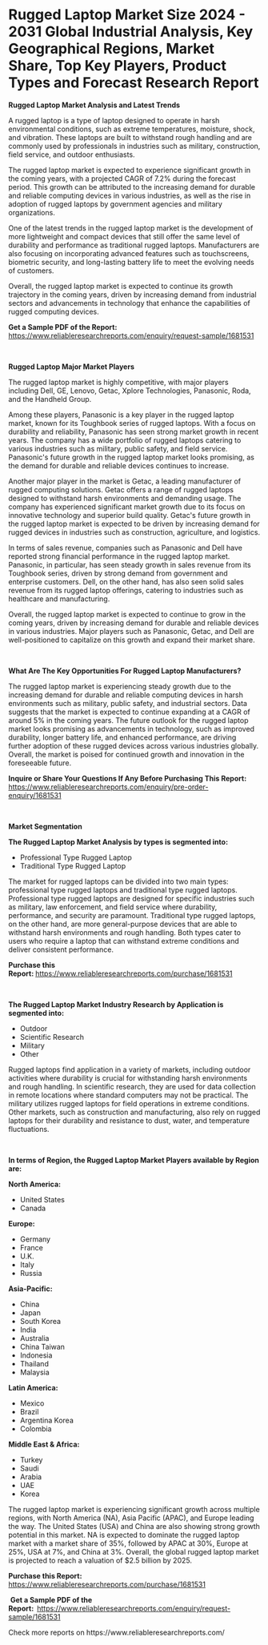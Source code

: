 <p><h1>Rugged Laptop Market Size 2024 - 2031 Global Industrial Analysis, Key Geographical Regions, Market Share, Top Key Players, Product Types and Forecast Research Report</h1></p><p><strong>Rugged Laptop Market Analysis and Latest Trends</strong></p>
<p><p>A rugged laptop is a type of laptop designed to operate in harsh environmental conditions, such as extreme temperatures, moisture, shock, and vibration. These laptops are built to withstand rough handling and are commonly used by professionals in industries such as military, construction, field service, and outdoor enthusiasts.</p><p>The rugged laptop market is expected to experience significant growth in the coming years, with a projected CAGR of 7.2% during the forecast period. This growth can be attributed to the increasing demand for durable and reliable computing devices in various industries, as well as the rise in adoption of rugged laptops by government agencies and military organizations.</p><p>One of the latest trends in the rugged laptop market is the development of more lightweight and compact devices that still offer the same level of durability and performance as traditional rugged laptops. Manufacturers are also focusing on incorporating advanced features such as touchscreens, biometric security, and long-lasting battery life to meet the evolving needs of customers.</p><p>Overall, the rugged laptop market is expected to continue its growth trajectory in the coming years, driven by increasing demand from industrial sectors and advancements in technology that enhance the capabilities of rugged computing devices.</p></p>
<p><strong>Get a Sample PDF of the Report:&nbsp;</strong> <a href="https://www.reliableresearchreports.com/enquiry/request-sample/1681531">https://www.reliableresearchreports.com/enquiry/request-sample/1681531</a></p>
<p>&nbsp;</p>
<p><strong>Rugged Laptop Major Market Players</strong></p>
<p><p>The rugged laptop market is highly competitive, with major players including Dell, GE, Lenovo, Getac, Xplore Technologies, Panasonic, Roda, and the Handheld Group. </p><p>Among these players, Panasonic is a key player in the rugged laptop market, known for its Toughbook series of rugged laptops. With a focus on durability and reliability, Panasonic has seen strong market growth in recent years. The company has a wide portfolio of rugged laptops catering to various industries such as military, public safety, and field service. Panasonic's future growth in the rugged laptop market looks promising, as the demand for durable and reliable devices continues to increase.</p><p>Another major player in the market is Getac, a leading manufacturer of rugged computing solutions. Getac offers a range of rugged laptops designed to withstand harsh environments and demanding usage. The company has experienced significant market growth due to its focus on innovative technology and superior build quality. Getac's future growth in the rugged laptop market is expected to be driven by increasing demand for rugged devices in industries such as construction, agriculture, and logistics.</p><p>In terms of sales revenue, companies such as Panasonic and Dell have reported strong financial performance in the rugged laptop market. Panasonic, in particular, has seen steady growth in sales revenue from its Toughbook series, driven by strong demand from government and enterprise customers. Dell, on the other hand, has also seen solid sales revenue from its rugged laptop offerings, catering to industries such as healthcare and manufacturing.</p><p>Overall, the rugged laptop market is expected to continue to grow in the coming years, driven by increasing demand for durable and reliable devices in various industries. Major players such as Panasonic, Getac, and Dell are well-positioned to capitalize on this growth and expand their market share.</p></p>
<p>&nbsp;</p>
<p><strong>What Are The Key Opportunities For Rugged Laptop Manufacturers?</strong></p>
<p><p>The rugged laptop market is experiencing steady growth due to the increasing demand for durable and reliable computing devices in harsh environments such as military, public safety, and industrial sectors. Data suggests that the market is expected to continue expanding at a CAGR of around 5% in the coming years. The future outlook for the rugged laptop market looks promising as advancements in technology, such as improved durability, longer battery life, and enhanced performance, are driving further adoption of these rugged devices across various industries globally. Overall, the market is poised for continued growth and innovation in the foreseeable future.</p></p>
<p><strong>Inquire or Share Your Questions If Any Before Purchasing This Report:</strong> <a href="https://www.reliableresearchreports.com/enquiry/pre-order-enquiry/1681531">https://www.reliableresearchreports.com/enquiry/pre-order-enquiry/1681531</a></p>
<p>&nbsp;</p>
<p><strong>Market Segmentation</strong></p>
<p><strong>The Rugged Laptop Market Analysis by types is segmented into:</strong></p>
<p><ul><li>Professional Type Rugged Laptop</li><li>Traditional Type Rugged Laptop</li></ul></p>
<p><p>The market for rugged laptops can be divided into two main types: professional type rugged laptops and traditional type rugged laptops. Professional type rugged laptops are designed for specific industries such as military, law enforcement, and field service where durability, performance, and security are paramount. Traditional type rugged laptops, on the other hand, are more general-purpose devices that are able to withstand harsh environments and rough handling. Both types cater to users who require a laptop that can withstand extreme conditions and deliver consistent performance.</p></p>
<p><strong>Purchase this Report:&nbsp;</strong><a href="https://www.reliableresearchreports.com/purchase/1681531">https://www.reliableresearchreports.com/purchase/1681531</a></p>
<p>&nbsp;</p>
<p><strong>The Rugged Laptop Market Industry Research by Application is segmented into:</strong></p>
<p><ul><li>Outdoor</li><li>Scientific Research</li><li>Military</li><li>Other</li></ul></p>
<p><p>Rugged laptops find application in a variety of markets, including outdoor activities where durability is crucial for withstanding harsh environments and rough handling. In scientific research, they are used for data collection in remote locations where standard computers may not be practical. The military utilizes rugged laptops for field operations in extreme conditions. Other markets, such as construction and manufacturing, also rely on rugged laptops for their durability and resistance to dust, water, and temperature fluctuations.</p></p>
<p>&nbsp;</p>
<p><strong>In terms of Region, the Rugged Laptop Market Players available by Region are:</strong></p>
<p>
    <p> <strong> North America: </strong>
        <ul>
            <li>United States</li>
            <li>Canada</li>
        </ul>
        </p> 
    <p> <strong> Europe: </strong>
        <ul>
            <li>Germany</li>
            <li>France</li>
            <li>U.K.</li>
            <li>Italy</li>
            <li>Russia</li>
        </ul>
        </p> 
    <p> <strong> Asia-Pacific: </strong>
        <ul>
            <li>China</li>
            <li>Japan</li>
            <li>South Korea</li>
            <li>India</li>
            <li>Australia</li>
            <li>China Taiwan</li>
            <li>Indonesia</li>
            <li>Thailand</li>
            <li>Malaysia</li>
        </ul>
        </p> 
    <p> <strong> Latin America: </strong>
        <ul>
            <li>Mexico</li>
            <li>Brazil</li>
            <li>Argentina Korea</li>
            <li>Colombia</li>
        </ul>
        </p> 
    <p> <strong> Middle East & Africa: </strong>
        <ul>
            <li>Turkey</li>
            <li>Saudi</li>
            <li>Arabia</li>
            <li>UAE</li>
            <li>Korea</li>
        </ul>
    </p>
    </p>
<p><p>The rugged laptop market is experiencing significant growth across multiple regions, with North America (NA), Asia Pacific (APAC), and Europe leading the way. The United States (USA) and China are also showing strong growth potential in this market. NA is expected to dominate the rugged laptop market with a market share of 35%, followed by APAC at 30%, Europe at 25%, USA at 7%, and China at 3%. Overall, the global rugged laptop market is projected to reach a valuation of $2.5 billion by 2025.</p></p>
<p><strong>Purchase this Report: </strong><a href="https://www.reliableresearchreports.com/purchase/1681531">https://www.reliableresearchreports.com/purchase/1681531</a></p>
<p>&nbsp;<strong>Get a Sample PDF of the Report:&nbsp;&nbsp;</strong><a href="https://www.reliableresearchreports.com/enquiry/request-sample/1681531">https://www.reliableresearchreports.com/enquiry/request-sample/1681531</a></p>
<p><strong></strong></p>
<p>Check more reports on https://www.reliableresearchreports.com/</p>